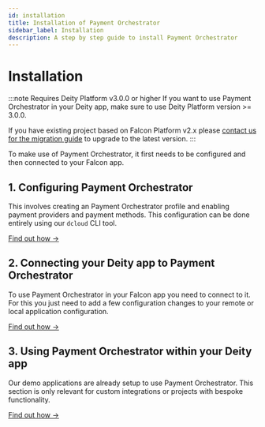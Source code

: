 ```yaml
---
id: installation
title: Installation of Payment Orchestrator
sidebar_label: Installation
description: A step by step guide to install Payment Orchestrator
---
```


# Installation

:::note Requires Deity Platform v3.0.0 or higher
If you want to use Payment Orchestrator in your Deity app, make sure to use Deity Platform version >= 3.0.0.

If you have existing project based on Falcon Platform v2.x please [contact us for the migration guide](/platform/support/contact) to upgrade to the latest version.
:::

To make use of Payment Orchestrator, it first needs to be configured and then connected to your Falcon app.

## 1. Configuring Payment Orchestrator

This involves creating an Payment Orchestrator profile and enabling payment providers and payment methods.
This configuration can be done entirely using our `dcloud` CLI tool.

[Find out how →](config)

## 2. Connecting your Deity app to Payment Orchestrator

To use Payment Orchestrator in your Falcon app you need to connect to it. For this you just need to add a few configuration changes to your remote or local application configuration.

[Find out how →](connect)

## 3. Using Payment Orchestrator within your Deity app

Our demo applications are already setup to use Payment Orchestrator. This section is only relevant for custom integrations or projects with bespoke functionality.

[Find out how →](../usage/overview)
